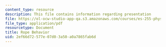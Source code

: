 ```yaml
---
content_type: resource
description: This file contains information regarding presentation
file: https://ol-ocw-studio-app-qa.s3.amazonaws.com/courses/es-255-physics-of-rock-climbing-spring-2006/2ef66d72577e07d03a50a0a7865fab6d_MITES_255S06_rope_behav.pdf
file_type: application/pdf
resourcetype: Document
title: Rope Behavior
uid: 2ef66d72-577e-07d0-3a50-a0a7865fab6d
---
```

